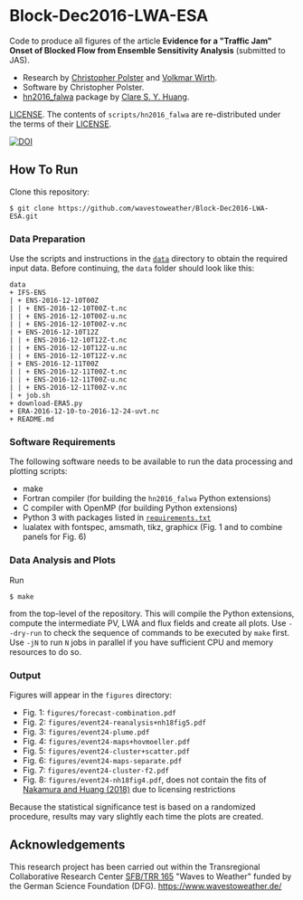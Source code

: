 # Block-Dec2016-LWA-ESA

Code to produce all figures of the article **Evidence for a "Traffic Jam" Onset of Blocked Flow from Ensemble Sensitivity Analysis** (submitted to JAS).

- Research by [Christopher Polster](https://dynmet.ipa.uni-mainz.de/christopher-polster/) and [Volkmar Wirth](https://dynmet.ipa.uni-mainz.de/volkmar-wirth/).
- Software by Christopher Polster.
- [hn2016_falwa](https://github.com/csyhuang/hn2016_falwa/) package by [Clare S. Y. Huang](https://csyhuang.github.io/).

[LICENSE](LICENSE). The contents of `scripts/hn2016_falwa` are re-distributed under the terms of their [LICENSE](scripts/hn2016_falwa/LICENSE.txt).

[![DOI](https://zenodo.org/badge/430733123.svg)](https://zenodo.org/badge/latestdoi/430733123)


## How To Run

Clone this repository:

    $ git clone https://github.com/wavestoweather/Block-Dec2016-LWA-ESA.git

### Data Preparation

Use the scripts and instructions in the [`data`](data) directory to obtain the required input data. Before continuing, the `data` folder should look like this:

    data
    + IFS-ENS
    | + ENS-2016-12-10T00Z
    | | + ENS-2016-12-10T00Z-t.nc
    | | + ENS-2016-12-10T00Z-u.nc
    | | + ENS-2016-12-10T00Z-v.nc
    | + ENS-2016-12-10T12Z
    | | + ENS-2016-12-10T12Z-t.nc
    | | + ENS-2016-12-10T12Z-u.nc
    | | + ENS-2016-12-10T12Z-v.nc
    | + ENS-2016-12-11T00Z
    | | + ENS-2016-12-11T00Z-t.nc
    | | + ENS-2016-12-11T00Z-u.nc
    | | + ENS-2016-12-11T00Z-v.nc
    | + job.sh
    + download-ERA5.py
    + ERA-2016-12-10-to-2016-12-24-uvt.nc
    + README.md

### Software Requirements

The following software needs to be available to run the data processing and plotting scripts:

- make
- Fortran compiler (for building the `hn2016_falwa` Python extensions)
- C compiler with OpenMP (for building Python extensions)
- Python 3 with packages listed in [`requirements.txt`](requirements.txt)
- lualatex with fontspec, amsmath, tikz, graphicx (Fig. 1 and to combine panels for Fig. 6)

### Data Analysis and Plots

Run

    $ make

from the top-level of the repository. This will compile the Python extensions, compute the intermediate PV, LWA and flux fields and create all plots. Use `--dry-run` to check the sequence of commands to be executed by `make` first. Use `-jN` to run `N` jobs in parallel if you have sufficient CPU and memory resources to do so.

### Output

Figures will appear in the `figures` directory:

- Fig. 1: `figures/forecast-combination.pdf`
- Fig. 2: `figures/event24-reanalysis+nh18fig5.pdf`
- Fig. 3: `figures/event24-plume.pdf`
- Fig. 4: `figures/event24-maps+hovmoeller.pdf`
- Fig. 5: `figures/event24-cluster+scatter.pdf`
- Fig. 6: `figures/event24-maps-separate.pdf`
- Fig. 7: `figures/event24-cluster-f2.pdf`
- Fig. 8: `figures/event24-nh18fig4.pdf`, does not contain the fits of [Nakamura and Huang (2018)](https://doi.org/10.1126/science.aat0721) due to licensing restrictions

Because the statistical significance test is based on a randomized procedure, results may vary slightly each time the plots are created.


## Acknowledgements

This research project has been carried out within the Transregional Collaborative Research Center [SFB/TRR 165](https://www.dfg.de/en/funded_projects/current_projects_programmes/list/projectdetails/index.jsp?id=257899354) "Waves to Weather" funded by the German Science Foundation (DFG). https://www.wavestoweather.de/


